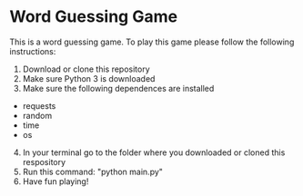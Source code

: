 # Word Guessing Game

This is a word guessing game.  To play this game please follow the following instructions:

  1. Download or clone this repository
  2. Make sure Python 3 is downloaded
  3. Make sure the following dependences are installed
  * requests
  * random
  * time
  * os
  4. In your terminal go to the folder where you downloaded or cloned this respository
  5. Run this command: "python main.py"
  6. Have fun playing!
